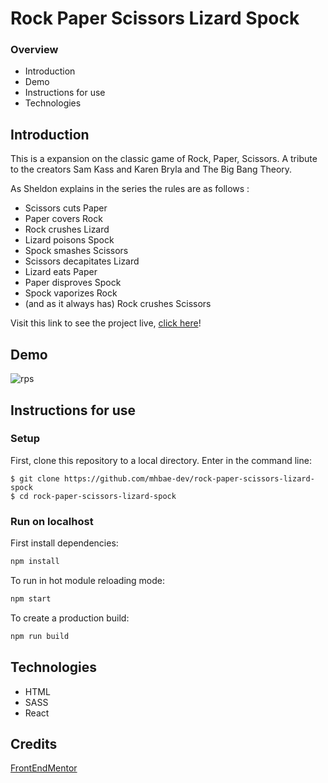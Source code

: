 # Rock Paper Scissors Lizard Spock

### Overview
* Introduction
* Demo
* Instructions for use
* Technologies

## Introduction

This is a expansion on the classic game of Rock, Paper, Scissors. A tribute to the creators Sam Kass and Karen Bryla and The Big Bang Theory.

As Sheldon explains in the series the rules are as follows :

- Scissors cuts Paper
- Paper covers Rock
- Rock crushes Lizard
- Lizard poisons Spock
- Spock smashes Scissors
- Scissors decapitates Lizard
- Lizard eats Paper
- Paper disproves Spock
- Spock vaporizes Rock
- (and as it always has) Rock crushes Scissors

Visit this link to see the project live, [click here](https://rock-paper-scissors-lizard-spock-rho.vercel.app/)!

## Demo

![rps](https://user-images.githubusercontent.com/41869496/155149087-235ef65e-16e5-4b39-a37c-441624d71f72.gif)

## Instructions for use

### Setup
First, clone this repository to a local directory. Enter in the command line:
```
$ git clone https://github.com/mhbae-dev/rock-paper-scissors-lizard-spock
$ cd rock-paper-scissors-lizard-spock
```
### Run on localhost
First install dependencies:

```sh
npm install
```

To run in hot module reloading mode:

```sh
npm start
```

To create a production build:

```sh
npm run build
```

## Technologies
- HTML
- SASS
- React

## Credits

[FrontEndMentor](https://www.frontendmentor.io/challenges/rock-paper-scissors-game-pTgwgvgH)
